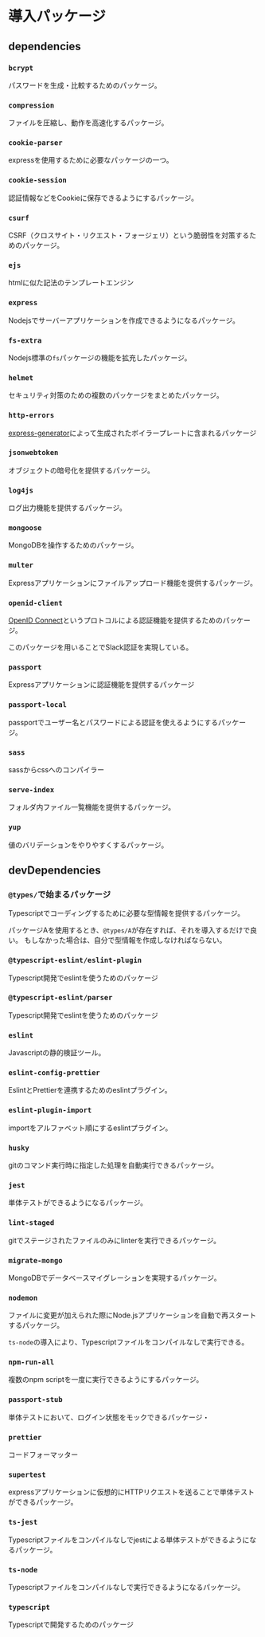 # 導入パッケージ

## dependencies

### `bcrypt`

パスワードを生成・比較するためのパッケージ。

### `compression`

ファイルを圧縮し、動作を高速化するパッケージ。

### `cookie-parser`

expressを使用するために必要なパッケージの一つ。

### `cookie-session`

認証情報などをCookieに保存できるようにするパッケージ。

### `csurf`

CSRF（クロスサイト・リクエスト・フォージェリ）という脆弱性を対策するためのパッケージ。

### `ejs`

htmlに似た記法のテンプレートエンジン

### `express`

Nodejsでサーバーアプリケーションを作成できるようになるパッケージ。

### `fs-extra`

Nodejs標準の`fs`パッケージの機能を拡充したパッケージ。

### `helmet`

セキュリティ対策のための複数のパッケージをまとめたパッケージ。

### `http-errors`

[express-generator](https://www.npmjs.com/package/express-generator)によって生成されたボイラープレートに含まれるパッケージ

### `jsonwebtoken`

オブジェクトの暗号化を提供するパッケージ。

### `log4js`

ログ出力機能を提供するパッケージ。

### `mongoose`

MongoDBを操作するためのパッケージ。

### `multer`

Expressアプリケーションにファイルアップロード機能を提供するパッケージ。

### `openid-client`

[OpenID Connect](https://openid.net/connect/)というプロトコルによる認証機能を提供するためのパッケージ。

このパッケージを用いることでSlack認証を実現している。

### `passport`

Expressアプリケーションに認証機能を提供するパッケージ

### `passport-local`

passportでユーザー名とパスワードによる認証を使えるようにするパッケージ。

### `sass`

sassからcssへのコンパイラー

### `serve-index`

フォルダ内ファイル一覧機能を提供するパッケージ。

### `yup`

値のバリデーションをやりやすくするパッケージ。

## devDependencies

### `@types/`で始まるパッケージ

Typescriptでコーディングするために必要な型情報を提供するパッケージ。

パッケージAを使用するとき、`@types/A`が存在すれば、それを導入するだけで良い。
もしなかった場合は、自分で型情報を作成しなければならない。

### `@typescript-eslint/eslint-plugin`

Typescript開発でeslintを使うためのパッケージ

### `@typescript-eslint/parser`

Typescript開発でeslintを使うためのパッケージ

### `eslint`

Javascriptの静的検証ツール。

### `eslint-config-prettier`

EslintとPrettierを連携するためのeslintプラグイン。

### `eslint-plugin-import`

importをアルファベット順にするeslintプラグイン。

### `husky`

gitのコマンド実行時に指定した処理を自動実行できるパッケージ。

### `jest`

単体テストができるようになるパッケージ。

### `lint-staged`

gitでステージされたファイルのみにlinterを実行できるパッケージ。

### `migrate-mongo`

MongoDBでデータベースマイグレーションを実現するパッケージ。

### `nodemon`

ファイルに変更が加えられた際にNode.jsアプリケーションを自動で再スタートするパッケージ。

`ts-node`の導入により、Typescriptファイルをコンパイルなしで実行できる。

### `npm-run-all`

複数のnpm scriptを一度に実行できるようにするパッケージ。

### `passport-stub`

単体テストにおいて、ログイン状態をモックできるパッケージ・

### `prettier`

コードフォーマッター

### `supertest`

expressアプリケーションに仮想的にHTTPリクエストを送ることで単体テストができるパッケージ。

### `ts-jest`

Typescriptファイルをコンパイルなしでjestによる単体テストができるようになるパッケージ。

### `ts-node`

Typescriptファイルをコンパイルなしで実行できるようになるパッケージ。

### `typescript`

Typescriptで開発するためのパッケージ
